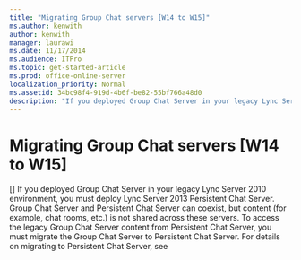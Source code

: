 ```yaml
---
title: "Migrating Group Chat servers [W14 to W15]"
ms.author: kenwith
author: kenwith
manager: laurawi
ms.date: 11/17/2014
ms.audience: ITPro
ms.topic: get-started-article
ms.prod: office-online-server
localization_priority: Normal
ms.assetid: 34bc98f4-919d-4b6f-be82-55bf766a48d0
description: "If you deployed Group Chat Server in your legacy Lync Server 2010 environment, you must deploy Lync Server 2013 Persistent Chat Server. Group Chat Server and Persistent Chat Server can coexist, but content (for example, chat rooms, etc.) is not shared across these servers. To access the legacy Group Chat Server content from Persistent Chat Server, you must migrate the Group Chat Server to Persistent Chat Server. For details on migrating to Persistent Chat Server, see Migration from Lync Server 2010, Group Chat or Office Communications Server 2007 R2 Group Chat to Lync Server 2013, Persistent Chat Server in the Migration documentation."
---
```


# Migrating Group Chat servers [W14 to W15]
[]
If you deployed Group Chat Server in your legacy Lync Server 2010 environment, you must deploy Lync Server 2013 Persistent Chat Server. Group Chat Server and Persistent Chat Server can coexist, but content (for example, chat rooms, etc.) is not shared across these servers. To access the legacy Group Chat Server content from Persistent Chat Server, you must migrate the Group Chat Server to Persistent Chat Server. For details on migrating to Persistent Chat Server, see 
<!-- [Migration from Lync Server 2010, Group Chat or Office Communications Server 2007 R2 Group Chat to Lync Server 2013, Persistent Chat Server](../../migration/migration-group-chat/migration-from-lync-server-2010-group-chat-or-office-communications-server-2007.md) in the Migration documentation.  -->
  

